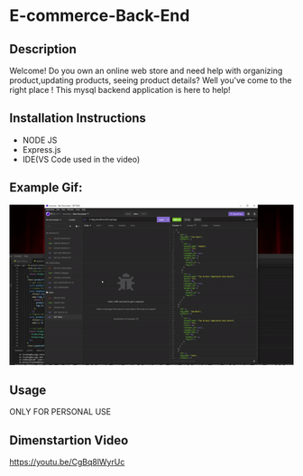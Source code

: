 # E-commerce-Back-End

## Description
Welcome! Do you own an online web store and need help with organizing product,updating products, seeing product details? Well you've come to the right place ! This mysql backend application is here to help!
        
## Installation Instructions
* NODE JS
* Express.js 
* IDE(VS Code used in the video)

## Example Gif:
![Shortened Youtube Video](./images/ezgif-4-b352abdfd8.gif)
       
## Usage
ONLY FOR PERSONAL USE
        
## Dimenstartion Video
https://youtu.be/CgBq8lWyrUc